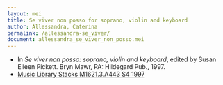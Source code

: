 ```yaml
---
layout: mei
title: Se viver non posso for soprano, violin and keyboard
author: Allessandra, Caterina
permalink: /allessandra-se_viver/
document: allessandra_se_viver_non_posso.mei
---
```


- In *Se viver non posso: soprano, violin and keyboard*, edited by Susan Eileen Pickett. Bryn Mawr, PA: Hildegard Pub., 1997.
- <a href="https://tufts-primo.hosted.exlibrisgroup.com/permalink/f/bnf7qa/01TUN_ALMA2184358220003851">Music Library Stacks M1621.3.A443 S4 1997</a>
